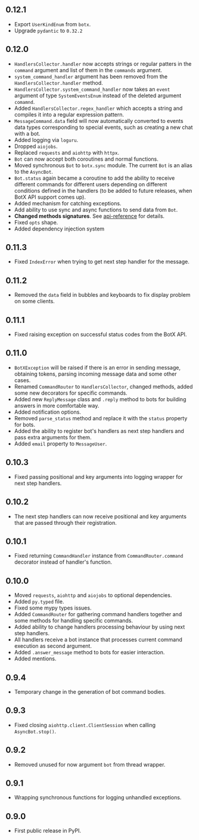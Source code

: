 ## 0.12.1

* Export `UserKindEnum` from `botx`.
* Upgrade `pydantic` to `0.32.2`

## 0.12.0

* `HandlersCollector.handler` now accepts strings or regular patters in the `command` argument and list of them in the `commands` argument.
* `system_command_handler` argument has been removed from the `HandlersCollector.handler` method.
* `HandlersCollector.system_command_handler` now takes an `event` argument of type `SystemEventsEnum` instead of the deleted argument `comamnd`.
* Added `HandlersCollector.regex_handler` which accepts a string and compiles it into a regular expression pattern.
* `MessageCommand.data` field will now automatically converted to events data types corresponding to special events, 
such as creating a new chat with a bot.
* Added logging via `loguru`.
* Dropped `aiojobs`.
* Replaced `requests` and `aiohttp` with `httpx`.
* `Bot` can now accept both coroutines and normal functions.
* Moved synchronous `Bot` to `botx.sync` module. The current `Bot` is an alias to the `AsyncBot`.
* `Bot.status` again became a coroutine to add the ability to receive different commands for different users 
depending on different conditions defined in the handlers (to be added to future releases, when BotX API support comes up).
* Added mechanism for catching exceptions.
* Add ability to use sync and async functions to send data from `Bot`.
* <b>Changed methods signatures</b>. See [api-reference](/api-reference/bots/) for details.
* Fixed `opts` shape.
* Added dependency injection system

## 0.11.3

* Fixed `IndexError` when trying to get next step handler for the message.

## 0.11.2

* Removed the `data` field in bubbles and keyboards to fix display problem on some clients.

## 0.11.1

* Fixed raising exception on successful status codes from the BotX API.

## 0.11.0

* `BotXException` will be raised if there is an error in sending message, obtaining tokens, parsing incoming message data and some other cases.
* Renamed `CommandRouter` to `HandlersCollector`, changed methods, added some new decorators for specific commands.
* Added new `ReplyMessage` class and `.reply` method to bots for building answers in more comfortable way.
* Added notification options.
* Removed `parse_status` method and replace it with the `status` property for bots.
* Added the ability to register bot's handlers as next step handlers and pass extra arguments for them.
* Added `email` property to `MessageUser`.

## 0.10.3

* Fixed passing positional and key arguments into logging wrapper for next step handlers.

## 0.10.2

* The next step handlers can now receive positional and key arguments that are passed through their registration.

## 0.10.1

* Fixed returning `CommandHandler` instance from `CommandRouter.command` decorator instead of handler's function.

## 0.10.0

* Moved `requests`, `aiohttp` and `aiojobs` to optional dependencies.
* Added `py.typed` file.
* Fixed some mypy types issues.
* Added `CommandRouter` for gathering command handlers together and some methods for handling specific commands.
* Added ability to change handlers processing behaviour by using next step handlers.
* All handlers receive a bot instance that processes current command execution as second argument.
* Added `.answer_message` method to bots for easier interaction.
* Added mentions.

## 0.9.4

* Temporary change in the generation of bot command bodies.

## 0.9.3

* Fixed closing `aiohttp.client.ClientSession` when calling `AsyncBot.stop()`.

## 0.9.2

* Removed unused for now argument `bot` from thread wrapper.

## 0.9.1

* Wrapping synchronous functions for logging unhandled exceptions.

## 0.9.0

* First public release in PyPI.